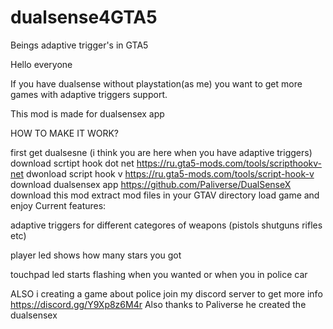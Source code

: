 # dualsense4GTA5
Beings adaptive trigger's in GTA5

Hello everyone

If you have dualsense without playstation(as me) you want to get more games with adaptive triggers support.

This mod is made for dualsensex app

HOW TO MAKE IT WORK?

first get dualsesne (i think you are here when you have adaptive triggers)
download scrtipt hook dot net https://ru.gta5-mods.com/tools/scripthookv-net
dwonload script hook v https://ru.gta5-mods.com/tools/script-hook-v
download dualsensex app https://github.com/Paliverse/DualSenseX
download this mod
extract mod files in your GTAV directory
load game and enjoy
Current features:


adaptive triggers for different categores of weapons (pistols shutguns rifles etc)

player led shows how many stars you got

touchpad led starts flashing when you wanted or when you in police car 

ALSO i creating a game about police join my discord server to get more info
https://discord.gg/Y9Xp8z6M4r
Also thanks to Paliverse he created the dualsensex
